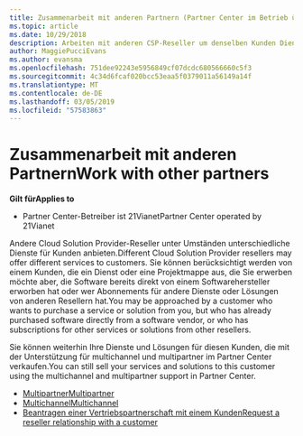 ```yaml
---
title: Zusammenarbeit mit anderen Partnern (Partner Center im Betrieb über 21Vianet)
ms.topic: article
ms.date: 10/29/2018
description: Arbeiten mit anderen CSP-Reseller um denselben Kunden Dienste bereitzustellen.
author: MaggiePucciEvans
ms.author: evansma
ms.openlocfilehash: 751dee92243e5956849cf07dcdc680566660c5f3
ms.sourcegitcommit: 4c34d6fcaf020bcc53eaa5f0379011a56149a14f
ms.translationtype: MT
ms.contentlocale: de-DE
ms.lasthandoff: 03/05/2019
ms.locfileid: "57583863"
---
```

# <a name="work-with-other-partners"></a><span data-ttu-id="749ea-103">Zusammenarbeit mit anderen Partnern</span><span class="sxs-lookup"><span data-stu-id="749ea-103">Work with other partners</span></span>

<span data-ttu-id="749ea-104">**Gilt für**</span><span class="sxs-lookup"><span data-stu-id="749ea-104">**Applies to**</span></span>

-   <span data-ttu-id="749ea-105">Partner Center-Betreiber ist 21Vianet</span><span class="sxs-lookup"><span data-stu-id="749ea-105">Partner Center operated by 21Vianet</span></span>


<span data-ttu-id="749ea-106">Andere Cloud Solution Provider-Reseller unter Umständen unterschiedliche Dienste für Kunden anbieten.</span><span class="sxs-lookup"><span data-stu-id="749ea-106">Different Cloud Solution Provider resellers may offer different services to customers.</span></span> <span data-ttu-id="749ea-107">Sie können berücksichtigt werden von einem Kunden, die ein Dienst oder eine Projektmappe aus, die Sie erwerben möchte aber, die Software bereits direkt von einem Softwarehersteller erworben hat oder wer Abonnements für andere Dienste oder Lösungen von anderen Resellern hat.</span><span class="sxs-lookup"><span data-stu-id="749ea-107">You may be approached by a customer who wants to purchase a service or solution from you, but who has already purchased software directly from a software vendor, or who has subscriptions for other services or solutions from other resellers.</span></span> 

<span data-ttu-id="749ea-108">Sie können weiterhin Ihre Dienste und Lösungen für diesen Kunden, die mit der Unterstützung für multichannel und multipartner im Partner Center verkaufen.</span><span class="sxs-lookup"><span data-stu-id="749ea-108">You can still sell your services and solutions to this customer using the multichannel and multipartner support in Partner Center.</span></span>

-   [<span data-ttu-id="749ea-109">Multipartner</span><span class="sxs-lookup"><span data-stu-id="749ea-109">Multipartner</span></span>](multipartner.md)
-   [<span data-ttu-id="749ea-110">Multichannel</span><span class="sxs-lookup"><span data-stu-id="749ea-110">Multichannel</span></span>](multichannel.md)
-   [<span data-ttu-id="749ea-111">Beantragen einer Vertriebspartnerschaft mit einem Kunden</span><span class="sxs-lookup"><span data-stu-id="749ea-111">Request a reseller relationship with a customer</span></span>](request-a-relationship-with-a-customer.md)
